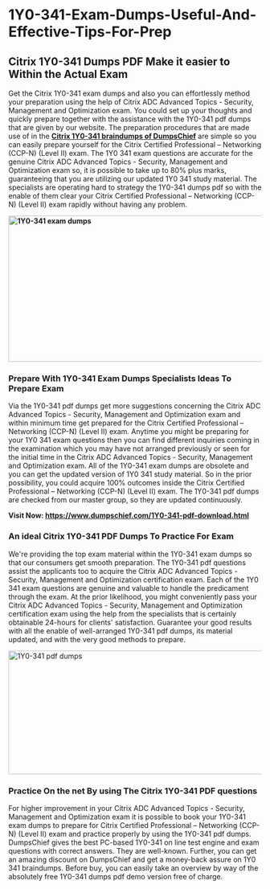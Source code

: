 # 1Y0-341-Exam-Dumps-Useful-And-Effective-Tips-For-Prep<h2><strong>Citrix 1Y0-341 Dumps PDF Make it easier to Within the Actual Exam&nbsp;</strong></h2>
<p>Get the Citrix 1Y0-341 exam dumps and also you can effortlessly method your preparation using the help of Citrix ADC Advanced Topics - Security, Management and Optimization exam. You could set up your thoughts and quickly prepare together with the assistance with the 1Y0-341 pdf dumps that are given by our website. The preparation procedures that are made use of in the <strong><a href="https://www.dumpschief.com/1Y0-341-pdf-download.html">Citrix 1Y0-341 braindumps of DumpsChief</a></strong> are simple so you can easily prepare yourself for the Citrix Certified Professional – Networking (CCP-N) (Level II) exam. The 1Y0 341 exam questions are accurate for the genuine Citrix ADC Advanced Topics - Security, Management and Optimization exam so, it is possible to take up to 80% plus marks, guaranteeing that you are utilizing our updated 1Y0 341 study material. The specialists are operating hard to strategy the 1Y0-341 dumps pdf so with the enable of them clear your Citrix Certified Professional – Networking (CCP-N) (Level II) exam rapidly without having any problem.&nbsp;</p>
<p><strong><img src="https://i.ibb.co/MRLCNcv/dumpschief-1st-image.jpg" alt="1Y0-341 exam dumps" width="600" height="291" /></strong></p>
<h3><strong>Prepare With 1Y0-341 Exam Dumps Specialists Ideas To Prepare Exam</strong></h3>
<p>Via the 1Y0-341 pdf dumps get more suggestions concerning the Citrix ADC Advanced Topics - Security, Management and Optimization exam and within minimum time get prepared for the Citrix Certified Professional – Networking (CCP-N) (Level II) exam. Anytime you might be preparing for your 1Y0 341 exam questions then you can find different inquiries coming in the examination which you may have not arranged previously or seen for the initial time in the Citrix ADC Advanced Topics - Security, Management and Optimization exam. All of the 1Y0-341 exam dumps are obsolete and you can get the updated version of 1Y0 341 study material. So in the prior possibility, you could acquire 100% outcomes inside the Citrix Certified Professional – Networking (CCP-N) (Level II) exam. The 1Y0-341 pdf dumps are checked from our master group, so they are updated continuously.</p>
<p><strong>Visit Now:&nbsp;<a href="https://www.dumpschief.com/1Y0-341-pdf-download.html">https://www.dumpschief.com/1Y0-341-pdf-download.html</a></strong></p>
<h3><strong>An ideal Citrix 1Y0-341 PDF Dumps To Practice For Exam&nbsp;</strong></h3>
<p>We're providing the top exam material within the 1Y0-341 exam dumps so that our consumers get smooth preparation. The 1Y0-341 pdf questions assist the applicants too to acquire the Citrix ADC Advanced Topics - Security, Management and Optimization certification exam. Each of the 1Y0 341 exam questions are genuine and valuable to handle the predicament through the exam. At the prior likelihood, you might conveniently pass your Citrix ADC Advanced Topics - Security, Management and Optimization certification exam using the help from the specialists that is certainly obtainable 24-hours for clients' satisfaction. Guarantee your good results with all the enable of well-arranged 1Y0-341 pdf dumps, its material updated, and with the very good methods to prepare.&nbsp;</p>
<p><a href="https://www.dumpschief.com/1Y0-341-pdf-download.html"><img src="https://i.ibb.co/3NWDmKS/dumpschief-2nd-image.jpg" alt="1Y0-341 pdf dumps" width="600" height="246" /></a></p>
<h3><strong>Practice On the net By using The Citrix 1Y0-341 PDF questions&nbsp;</strong></h3>
<p>For higher improvement in your Citrix ADC Advanced Topics - Security, Management and Optimization exam it is possible to book your 1Y0-341 exam dumps to prepare for Citrix Certified Professional – Networking (CCP-N) (Level II) exam and practice properly by using the 1Y0-341 pdf dumps. DumpsChief gives the best PC-based 1Y0-341 on line test engine and exam questions with correct answers. They are well-known. Further, you can get an amazing discount on DumpsChief and get a money-back assure on 1Y0 341 braindumps. Before buy, you can easily take an overview by way of the absolutely free 1Y0-341 dumps pdf demo version free of charge.</p>
